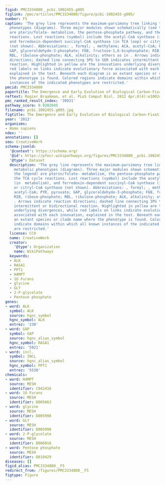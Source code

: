 ```yaml
---
figid: PMC3334880__pcbi.1002455.g005
figlink: /pmc/articles/PMC3334880/figure/pcbi-1002455-g005/
number: F5
caption: 'The grey line represents the maximum-parsimony tree linking the major metabolic
  phenotypes (diagrams). Three major modules shown schematically (see the legend)
  are pterin/folate- metabolism, the pentose-phosphate pathway, and the TCA cycle
  reactions. Lost reactions (symbol) include the acetyl-CoA synthase (in  metabolism),
  and ferredoxin-dependent succinyl-CoA synthase (in TCA loop) or citryl-CoA synthase
  (not shown). Abbreviations: , formyl; , methylene; ACA, acetyl-CoA; PYR, pyruvate;
  GAP, glyceraldehyde-3-phosphate; F6B, fructose-1,6-bisphosphate; RIB, ribose-phosphate;
  RBL, ribulose-phosphate; ALK, alkalinity; others as in . Arrows indicate reaction
  directions; dashed line connecting 3PG to SER indicates intermittent or bidirectional
  reaction. Highlighted in yellow are the innovations underlying divergences, while
  red labels on links indicate evolutionary force associated with each innovation,
  explained in the text. Beneath each diagram is an extant species or clade name where
  the phenotype is found. Colored regions indicate domains within which all known
  instances of the indicated phenotypes are restricted.'
pmcid: PMC3334880
papertitle: The Emergence and Early Evolution of Biological Carbon-Fixation.
reftext: Rogier Braakman, et al. PLoS Comput Biol. 2012 Apr;8(4):e1002455.
pmc_ranked_result_index: '39921'
pathway_score: 0.9202045
filename: pcbi.1002455.g005.jpg
figtitle: The Emergence and Early Evolution of Biological Carbon-Fixation
year: '2012'
organisms:
- Homo sapiens
ndex: ''
annotations: []
seo: CreativeWork
schema-jsonld:
  '@context': https://schema.org/
  '@id': https://pfocr.wikipathways.org/figures/PMC3334880__pcbi.1002455.g005.html
  '@type': Dataset
  description: 'The grey line represents the maximum-parsimony tree linking the major
    metabolic phenotypes (diagrams). Three major modules shown schematically (see
    the legend) are pterin/folate- metabolism, the pentose-phosphate pathway, and
    the TCA cycle reactions. Lost reactions (symbol) include the acetyl-CoA synthase
    (in  metabolism), and ferredoxin-dependent succinyl-CoA synthase (in TCA loop)
    or citryl-CoA synthase (not shown). Abbreviations: , formyl; , methylene; ACA,
    acetyl-CoA; PYR, pyruvate; GAP, glyceraldehyde-3-phosphate; F6B, fructose-1,6-bisphosphate;
    RIB, ribose-phosphate; RBL, ribulose-phosphate; ALK, alkalinity; others as in
    . Arrows indicate reaction directions; dashed line connecting 3PG to SER indicates
    intermittent or bidirectional reaction. Highlighted in yellow are the innovations
    underlying divergences, while red labels on links indicate evolutionary force
    associated with each innovation, explained in the text. Beneath each diagram is
    an extant species or clade name where the phenotype is found. Colored regions
    indicate domains within which all known instances of the indicated phenotypes
    are restricted.'
  license: CC0
  name: CreativeWork
  creator:
    '@type': Organization
    name: WikiPathways
  keywords:
  - ALK
  - RASA1
  - PPT1
  - H4MPT
  - 1O Furans
  - glycine
  - GLY
  - 2-P-glycolate
  - Pentose phosphate
genes:
- word: ALK
  symbol: ALK
  source: hgnc_symbol
  hgnc_symbol: ALK
  entrez: '238'
- word: GAP
  symbol: GAP
  source: hgnc_alias_symbol
  hgnc_symbol: RASA1
  entrez: '5921'
- word: incl.
  symbol: INCL
  source: hgnc_alias_symbol
  hgnc_symbol: PPT1
  entrez: '5538'
chemicals:
- word: H4MPT
  source: MESH
  identifier: C042416
- word: 1O Furans
  source: MESH
  identifier: D005663
- word: glycine
  source: MESH
  identifier: D005998
- word: GLY
  source: MESH
  identifier: D005998
- word: 2-P-glycolate
  source: MESH
  identifier: D006016
- word: Pentose phosphate
  source: MESH
  identifier: D010429
diseases: []
figid_alias: PMC3334880__F5
redirect_from: /figures/PMC3334880__F5
figtype: Figure
---
```

